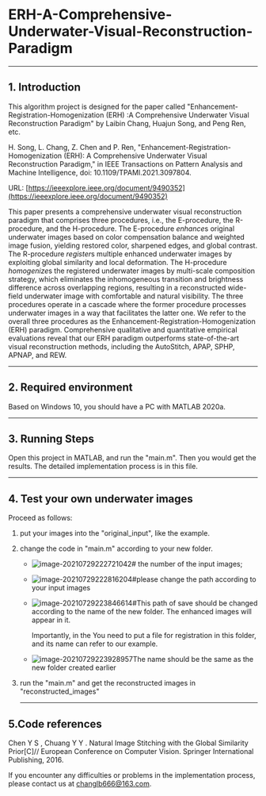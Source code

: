 # ERH-A-Comprehensive-Underwater-Visual-Reconstruction-Paradigm

------

## 1.  Introduction

This algorithm project is designed for the paper called "Enhancement-Registration-Homogenization (ERH) :A Comprehensive Underwater Visual Reconstruction Paradigm" by Laibin Chang, Huajun Song, and Peng Ren, etc. 

H. Song, L. Chang, Z. Chen and P. Ren, "Enhancement-Registration-Homogenization (ERH): A Comprehensive Underwater Visual Reconstruction Paradigm," in IEEE Transactions on Pattern Analysis and Machine Intelligence, doi: 10.1109/TPAMI.2021.3097804.

URL: [https://ieeexplore.ieee.org/document/9490352](https://ieeexplore.ieee.org/document/9490352)

This paper presents a comprehensive underwater visual reconstruction paradigm that comprises three procedures, i.e., the E-procedure, the R-procedure, and the H-procedure. The E-procedure *enhance*s original underwater images based on color compensation balance and weighted image fusion, yielding restored color, sharpened edges, and global contrast. The R-procedure *register*s multiple enhanced underwater images by exploiting global similarity and local deformation. The H-procedure *homogenize*s the registered underwater images by multi-scale composition strategy, which eliminates the inhomogeneous transition and brightness difference across overlapping regions, resulting in a reconstructed wide-field underwater image with comfortable and natural visibility. The three procedures operate in a cascade where the former procedure processes underwater images in a way that facilitates the latter one. We refer to the overall three procedures as the Enhancement-Registration-Homogenization (ERH) paradigm. Comprehensive qualitative and quantitative empirical evaluations reveal that our ERH paradigm outperforms state-of-the-art visual reconstruction methods, including the AutoStitch, APAP, SPHP, APNAP, and REW.

------

## 2. Required environment

Based on Windows 10, you should have a PC with MATLAB 2020a.

------

## 3. Running Steps

Open this project in MATLAB, and run the "main.m". Then you would get the results. The detailed implementation process is in this file.

------

## 4. Test your own underwater images

Proceed as follows:

1. put your images into the "original_input", like the example.

2. change the code in "main.m" according to your new folder.

   - ![image-20210729222721042](C:\Users\16050\AppData\Roaming\Typora\typora-user-images\image-20210729222721042.png)# the number of the input images;

   - ![image-20210729222816204](C:\Users\16050\AppData\Roaming\Typora\typora-user-images\image-20210729222816204.png)#please change the path according to your input images

   - ![image-20210729223846614](C:\Users\16050\AppData\Roaming\Typora\typora-user-images\image-20210729223846614.png)#This path of save should be changed according to the name of the new folder. The enhanced images will appear in it.

     Importantly, in the You need to put a file for registration in this folder, and its name can refer to our example.

   - ![image-20210729223928957](C:\Users\16050\AppData\Roaming\Typora\typora-user-images\image-20210729223928957.png)The name should be the same as the new folder created earlier

3. run the "main.m"  and get the reconstructed images in "reconstructed_images"

   ------

   

## 5.Code references

Chen Y S , Chuang Y Y . Natural Image Stitching with the Global Similarity Prior[C]// European Conference on Computer Vision. Springer International Publishing, 2016.



If you encounter any difficulties or problems  in the implementation process, please contact us at changlb666@163.com.


